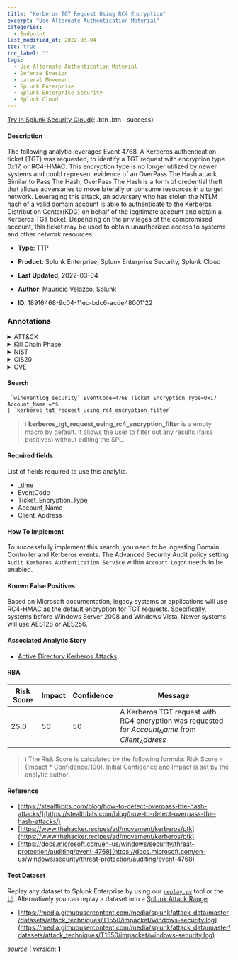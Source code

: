 ```yaml
---
title: "Kerberos TGT Request Using RC4 Encryption"
excerpt: "Use Alternate Authentication Material"
categories:
  - Endpoint
last_modified_at: 2022-03-04
toc: true
toc_label: ""
tags:
  - Use Alternate Authentication Material
  - Defense Evasion
  - Lateral Movement
  - Splunk Enterprise
  - Splunk Enterprise Security
  - Splunk Cloud
---
```




[Try in Splunk Security Cloud](https://www.splunk.com/en_us/cyber-security.html){: .btn .btn--success}

#### Description

The following analytic leverages Event 4768, A Kerberos authentication ticket (TGT) was requested, to identify a TGT request with encryption type 0x17, or RC4-HMAC. This encryption type is no longer utilized by newer systems and could represent evidence of an OverPass The Hash attack. Similar to Pass The Hash, OverPass The Hash is a form of credential theft that allows adversaries to move laterally or consume resources in a target network. Leveraging this attack, an adversary who has stolen the NTLM hash of a valid domain account is able to authenticate to the Kerberos Distribution Center(KDC) on behalf of the legitimate account and obtain a Kerberos TGT ticket. Depending on the privileges of the compromised account, this ticket may be used to obtain unauthorized access to systems and other network resources.

- **Type**: [TTP](https://github.com/splunk/security_content/wiki/Detection-Analytic-Types)
- **Product**: Splunk Enterprise, Splunk Enterprise Security, Splunk Cloud

- **Last Updated**: 2022-03-04
- **Author**: Mauricio Velazco, Splunk
- **ID**: 18916468-9c04-11ec-bdc6-acde48001122

### Annotations
<details>
  <summary>ATT&CK</summary>

<div markdown="1">

#### [ATT&CK](https://attack.mitre.org/)

| ID          | Technique   | Tactic         |
| ----------- | ----------- |--------------- |
| [T1550](https://attack.mitre.org/techniques/T1550/) | Use Alternate Authentication Material | Defense Evasion, Lateral Movement |

</div>
</details>


<details>
  <summary>Kill Chain Phase</summary>

<div markdown="1">

* Exploitation


</div>
</details>


<details>
  <summary>NIST</summary>

<div markdown="1">



</div>
</details>

<details>
  <summary>CIS20</summary>

<div markdown="1">



</div>
</details>

<details>
  <summary>CVE</summary>

<div markdown="1">


</div>
</details>


#### Search

```
 `wineventlog_security` EventCode=4768 Ticket_Encryption_Type=0x17 Account_Name!=*$ 
| `kerberos_tgt_request_using_rc4_encryption_filter` 
```

> :information_source:
> **kerberos_tgt_request_using_rc4_encryption_filter** is a empty macro by default. It allows the user to filter out any results (false positives) without editing the SPL.



#### Required fields
List of fields required to use this analytic.
* _time
* EventCode
* Ticket_Encryption_Type
* Account_Name
* Client_Address



#### How To Implement
To successfully implement this search, you need to be ingesting Domain Controller and Kerberos events. The Advanced Security Audit policy setting `Audit Kerberos Authentication Service` within `Account Logon` needs to be enabled.
#### Known False Positives
Based on Microsoft documentation, legacy systems or applications will use RC4-HMAC as the default encryption for TGT requests. Specifically, systems before Windows Server 2008 and Windows Vista. Newer systems will use AES128 or AES256.

#### Associated Analytic Story
* [Active Directory Kerberos Attacks](/stories/active_directory_kerberos_attacks)




#### RBA

| Risk Score  | Impact      | Confidence   | Message      |
| ----------- | ----------- |--------------|--------------|
| 25.0 | 50 | 50 | A Kerberos TGT request with RC4 encryption was requested for $Account_Name$ from $Client_Address$ |


> :information_source:
> The Risk Score is calculated by the following formula: Risk Score = (Impact * Confidence/100). Initial Confidence and Impact is set by the analytic author.


#### Reference

* [https://stealthbits.com/blog/how-to-detect-overpass-the-hash-attacks/](https://stealthbits.com/blog/how-to-detect-overpass-the-hash-attacks/)
* [https://www.thehacker.recipes/ad/movement/kerberos/ptk](https://www.thehacker.recipes/ad/movement/kerberos/ptk)
* [https://docs.microsoft.com/en-us/windows/security/threat-protection/auditing/event-4768](https://docs.microsoft.com/en-us/windows/security/threat-protection/auditing/event-4768)



#### Test Dataset
Replay any dataset to Splunk Enterprise by using our [`replay.py`](https://github.com/splunk/attack_data#using-replaypy) tool or the [UI](https://github.com/splunk/attack_data#using-ui).
Alternatively you can replay a dataset into a [Splunk Attack Range](https://github.com/splunk/attack_range#replay-dumps-into-attack-range-splunk-server)

* [https://media.githubusercontent.com/media/splunk/attack_data/master/datasets/attack_techniques/T1550/impacket/windows-security.log](https://media.githubusercontent.com/media/splunk/attack_data/master/datasets/attack_techniques/T1550/impacket/windows-security.log)



[*source*](https://github.com/splunk/security_content/tree/develop/detections/endpoint/kerberos_tgt_request_using_rc4_encryption.yml) \| *version*: **1**